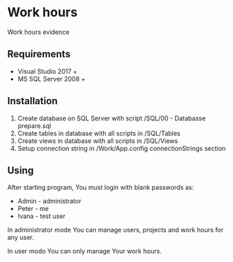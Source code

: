 # Work hours
Work hours evidence
## Requirements
* Visual Studio 2017 +
* MS SQL Server 2008 +
## Installation
1. Create database on SQL Server with script /SQL/00 - Databasse prepare.sql
2. Create tables in database with all scripts in /SQL/Tables
3. Create views in database with all scripts in /SQL/Views
4. Setup connection string in /Work/App.config connectionStrings section
## Using
After starting program, You must login with blank passwords as:
* Admin - administrator
* Peter - me
* Ivana - test user
 
In administrator mode You can manage users, projects and work hours for any user.

In user modo You can only manage Your work hours.
